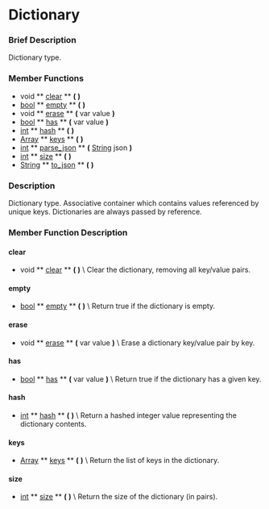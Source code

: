 #  Dictionary  

###  Brief Description  
Dictionary type.

###  Member Functions 
  * void  ** [clear](#clear) **  **(** **)**
  * [bool](class_bool)  ** [empty](#empty) **  **(** **)**
  * void  ** [erase](#erase) **  **(** var value  **)**
  * [bool](class_bool)  ** [has](#has) **  **(** var value  **)**
  * [int](class_int)  ** [hash](#hash) **  **(** **)**
  * [Array](class_array)  ** [keys](#keys) **  **(** **)**
  * [int](class_int)  ** [parse_json](#parse_json) **  **(** [String](class_string) json  **)**
  * [int](class_int)  ** [size](#size) **  **(** **)**
  * [String](class_string)  ** [to_json](#to_json) **  **(** **)**

###  Description  
Dictionary type. Associative container which contains values referenced by unique keys. Dictionaries are always passed by reference.

###  Member Function Description  
#### <a name="clear">clear</a>
  * void  ** [clear](#clear) **  **(** **)**
\\
Clear the dictionary, removing all key/value pairs.
#### <a name="empty">empty</a>
  * [bool](class_bool)  ** [empty](#empty) **  **(** **)**
\\
Return true if the dictionary is empty.
#### <a name="erase">erase</a>
  * void  ** [erase](#erase) **  **(** var value  **)**
\\
Erase a dictionary key/value pair by key.
#### <a name="has">has</a>
  * [bool](class_bool)  ** [has](#has) **  **(** var value  **)**
\\
Return true if the dictionary has a given key.
#### <a name="hash">hash</a>
  * [int](class_int)  ** [hash](#hash) **  **(** **)**
\\
Return a hashed integer value representing the dictionary contents.
#### <a name="keys">keys</a>
  * [Array](class_array)  ** [keys](#keys) **  **(** **)**
\\
Return the list of keys in the dictionary.
#### <a name="size">size</a>
  * [int](class_int)  ** [size](#size) **  **(** **)**
\\
Return the size of the dictionary (in pairs).
